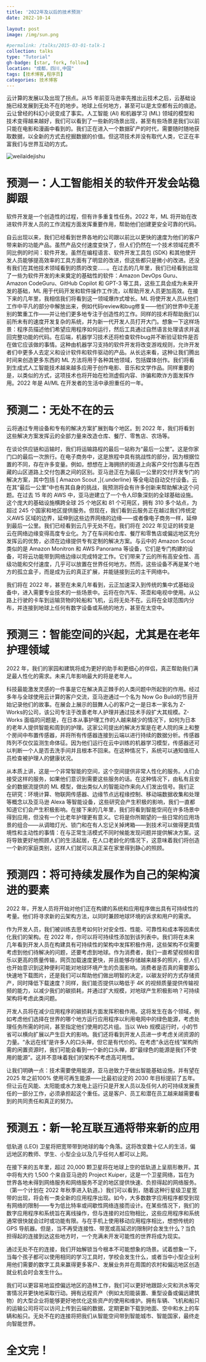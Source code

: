 ```yaml
---
title: '2022年及以后的技术预测'
date: 2022-10-14

layout: post
image: /img/sun.png

#permalink: /talks/2015-03-01-talk-1
collection: talks
type: "Tutorial"
gh-badge: [star, fork, follow]
location: "成都，四川,中国"
tags: [技术博客,程序员]
categories: 技术博客
---
```


云计算的发展以及出现了拐点。从15 年前亚马逊率先推出云技术之后，云基础设施已经发展到无处不在的地步。地球上任何地方，甚至可以是太空都有云的痕迹。云让曾经的科幻小说变成了事实。人工智能 (AI) 和机器学习 (ML) 领域的模型和技术变得越来越好，我们可以看到了一些新的场景出现，甚至有些场景是我们以前只能在电影和漫画中看到的。我们正在进入一个数据矿产的时代，需要随时随地获取数据，以全新的方式去挖掘数据的价值。但这项技术并没有取代人类，它正在丰富我们与世界互动的方式。

![weilaidejishu](/img/blog/640.jfif)

# 预测一：人工智能相关的软件开发会站稳脚跟

软件开发是一个创造性的过程，但有许多重复性任务。2022 年，ML 将开始在改进软件开发人员的工作流程方面发挥重要作用，帮助他们创建更安全可靠的代码。

自云出现以来，我们已经看到世界各地的公司跟以前比以更快的速度为他们的客户带来新的功能产品。虽然产品交付速度变快了，但人们仍然在一个技术领域花费不同比例的时间：软件开发。虽然在编程语言、软件开发工具包 (SDK) 和其他使开发人员能够提高效率的工具方面有了明显的改进，但这些都只是微小的改进。还没有我们在其他技术领域看到的质的改变……。在过去的几年里，我们已经看到出现了一些为软件开发的未来奠定的基础性的软件：Amazon DevOps Guru、Amazon CodeGuru、GitHub Copilot 和 GPT-3 等工具，这些工具会成为未来开发的基础，ML 用于代码开发和软件操作工作流，以帮助开发人员更加高效。在接下来的几年里，我相信我们将看到这一领域爆炸式增长。ML 将使开发人员从他们工作中平凡的部分中解放出来，例如代码review和bug修复——他们的世界中无差别的繁重工作——并让他们更多地专注于创造性的工作。同样的技术将帮助我们以前所未有的速度开发复杂的系统，并为新一代开发人员打开大门。想象一下这样场景：程序员描述他们希望应用程序如何运行，然后工具通过自然语言处理请求并返回完整功能的代码。在后端，机器学习技术还将检查软件bug并不断验证软件是否在做它应该做的事情。这种由机器学习支持的软件开发将改变游戏规则，允许开发者们中更多人去定义和设计软件和软件驱动的产品。从长远来看，这种让我们腾出时间来创造更多东西的 ML 方法将用于各种其他领域，包括媒体创作。我们将看到生成式人工智能技术越来越多应用于创作电影、音乐和文学作品。同样重要的是，以类似的方式，这项技术也将开始在检测虚假内容、诈骗和欺诈方面发挥作用。2022 年是 AI/ML 在开发者的生活中承担重任的一年。 

# 预测二：无处不在的云

云将通过专用设备和专有的解决方案扩展到每个地区。到 2022 年，我们将看到这些解决方案发挥云的全部力量来改造仓库、餐厅、零售店、农场等。

在谈论供应链和运输时，我们将运输路程的最后一站称为“最后一公里”。这是你家门口的最后一次旅行。在电子商务中，这是旅程中具有挑战性的部分，因为根据位置的不同，存在许多变量。例如，想想在上海拥挤的街道上向客户交付包裹与在西藏的山区道路上交付包裹之间的区别。亚马逊正在为最后一公里的交付开发专门的解决方案，其中包括 [ Amazon Scout ,]{.underline} 等全电动自动交付设备。云在其“最后一公里”中也有其自身的挑战，我预测将会有许多创新来帮助解决这个问题。在过去 15 年的 AWS 中，亚马逊建立了一个令人印象深刻的全球基础设施。这个庞大的基础设施横跨全球 25 个地区和 81 个可用区，拥有 310 多个站点，为超过 245 个国家和地区提供服务。但现在，我们看到云服务正在越过我们传统定义AWS 区域的边界，延伸到这些边界网络的边缘——或者像电子商务一样，延伸到最后一公里。我们已经看到云几乎无处不在。我们将在 2022 年见证的转变是云在网络边缘变得高度专业化。为了在车间和仓库、餐厅和零售店或偏远地区充分发挥云的优势，必须在边缘提供专有定制的解决方案。与云中的 Amazon Scout 类似的是 Amazon Monitron 和 AWS Panorama 等设备，它们是专门构建的设备，可将云功能带到网络边缘以完成特定工作。它们带来了云的所有高安全性、高级功能和交付速度，几乎可以放置在世界任何地方。然而，这些设备不再是某个地方的孤立盒子，而是成为云的真正扩展，并能链接到云的主干网络中。

我们将在 2022 年，甚至在未来几年看到，云正加速深入到传统的集中式基础设备中，进入需要专业技术的一些场景中。云将在你汽车、茶壶和电视中使用。从公路上行驶的卡车到运输货物的轮船和飞机，云将无处不在。云将在全球范围内分布，并连接到地球上任何有数字设备或系统的地方，甚至在太空中。

# 预测三：智能空间的兴起，尤其是在老年护理领域

2022 年，我们的家园和建筑将成为更好的助手和更细心的伴侣，真正帮助我们满足最人性化的需求。未来几年影响最大的将是老年人。

科技最能激发灵感的一件事是它在解决真正棘手的人类问题中所起到的作用。经过多年与全球使用云计算的客户交流，亚马逊通过一个名为 Now Go Build的节目开始记录他们的故事。在展会上展示的鼓舞人心的客户之一是日本一家名为 Z-Works的公司，该公司专注于改善老年人护理并通过技术手段扩大其规模。Z-Works 面临的问题是，在日本从事护理工作的人越来越少的情况下，如何为日本的老年人提供智能和周到的护理。这家公司提出的解决方案是在老人院的床上和整个房间中布置传感器，并将所有传感器连接到云端以进行持续的数据分析。传感器阵列不仅仅监测生命体征。因为他们运行在云中训练的机器学习模型，传感器还可以判断一个人是否去洗手间并且根本不回来。在这种情况下，系统可以通知值班人员检查被护理人的健康状况。

从本质上讲，这是一个非常智能的空间，这个空间提供非常人性化的服务。人们会接受这样的服务，如果他们意识到需要这些服务的话。在这种情况下，由私有且安全的数据流提供的 ML 模型，做出类似人的智能动作来向人们发出信号。我们正在研究：环境计算、物联网传感器、边缘节点远程缘控制、移动端数据收集和处理等概念以及亚马逊 Alexa 等智能设备，这些研究会产生积极的影响，我们一直都知道它们会产生积极影响。在接下来的几年里，我们将看到智能空间在许多场景中得到应用，但没有一个比老年护理更有意义。它将是你所期望的一些日常的应用场景的组合——从调暗灯光、锁门和在有人忘记关掉烤箱——到技术可以做得更具情境性和主动性的事情：在与正常生活模式不同时候能发现问题并提供解决方案。这将导致更好地照顾人们的生活起居，在人口老龄化的情况下，这意味着我们将创造一个新的家庭类别，这样人们就可以真正呆在家里得到静心的照顾。

# 预测四：将可持续发展作为自己的架构演进的要素

2022 年，开发人员将开始对他们正在构建的系统和应用程序做出具有可持续性的考量。他们将寻求新的云架构方法，以同时兼顾地球环境的诉求和用户的需求。

作为开发人员，我们被训练去思考如何针对安全性、性能、可靠性和成本等因素优化我们的架构。在 2022 年，你可以将可持续性添加到该列表中。我们将在未来几年看到开发人员在构建具有可持续性的架构中发挥积极作用，这些架构不仅需要考虑到他们待解决的问题，还要考虑到地球。作为消费者，我们一直希望视频和音乐以更高的质量传输，网页加载速度更快，并且能够存储越来越多的照片，但人们也开始意识到这种便利可能对地球环境产生的负面影响。消费者是否真的需要那么快速地下载图片，还是我们可以帮助他们做出明智的决定，以碳友好的方式存储资产，同时降低下载速度？同样，我们能否提供以略低于 4K 的视频质量提供传输视频的能力，以减少我们的碳损耗，并通过扩大规模，对地球产生积极影响？可持续架构将考虑此类问题。

开发人员将在减少应用程序的碳损耗方面发挥积极作用。这将发生在各个领域，例如考虑他们选择在世界的哪个地方运行应用程序以利用电网中的绿色能源，考虑处理任务所需的时间，甚至指定他们使用的芯片组。当以 Web 规模运行时，小的节省可以横向扩展以产生巨大的影响。我们还将看到开发人员进一步考虑关闭资源的力量。“永远在线”是许多人的口头禅，但它是有代价的。在考虑“永远在线”架构所需的闲置资源时，我们可能会看到一个新的口头禅，即“最绿色的能源是我们不使用的能源”。这并不意味着我们的架构不考虑高可用性。

让我们明确一点：技术需要使用能源，亚马逊致力于做出智能基础设施，并有望在 2025 年之前100% 使用可再生能源——比最初设定的 2030 年目标提前了五年。但让云在风能、太阳能或水力发电上运行只是开发人员以及任何人的可持续发展责任的一部分工作，必须承担起这个重任。这是客户、员工和潜在员工越来越需要看到的共同责任和真正的努力。

# 预测五：新一轮互联互通将带来新的应用

低轨道 (LEO) 卫星将把宽带带到地球的每个角落。这将改变数十亿人的生活，偏远地区的教师、学生、小型企业以及几乎任何人都可以上网。

在接下来的五年里，超过 20,000 颗卫星将在地球上空的低轨道上呈扇形散开。其中将有大约 1,500 个来自亚马逊的 Project Kuiper，这是一个卫星网络，旨在为世界各地未得到网络服务和网络服务不足的地区提供快速、负担得起的网络服务。（第一个计划在 2022 年秋季进入轨道。）我们可以看到，随着这种行星级卫星宽带的出现，将会有一类全新的应用程序出现。如今，大多数数字应用程序都受到现有网络的限制——专为低比特率或间歇性网络连接而设计。在某些情况下，我们的数字应用程序和系统旨在离线操作，但与连接的对应物相比，这些应用程序和系统通常很快就会过时或功能有限。与在手机上使用移动应用程序相比，想想传统的 GPS 导航器。但是，当不再受连接性、带宽或高延迟的限制时会发生什么？当负担得起的连接到达这些地方时，一个充满未开发可能性的世界将成为现实。

通过无处不在的连接，我们开始解锁当今根本不可能想象的场景。试着想象一下，当每个孩子都可以使用相同的学习工具时，学校会发生什么，或者当中小型企业利用他们需要的数字工具来赢得更多客户、发展业务并在周围的农村和偏远地区创造就业机会时会发生什么。

我们可以更容易地监控偏远地区的造林工作，我们可以更好地跟踪火灾和洪水等灾害情况并更快地采取行动。拥有远程资产（例如太阳能装置、重型设备或偏远建筑物）的大型企业将能够更好地优化这些资产的使用和维护。拥有车辆、飞机和船只的运输公司将可以访问上传到云端的数据，定期更新下载到地面、空中和水上的车辆和船只。无处不在的连接将把我们从智能空间带到智能城市、智能国家，最终走向智能世界。

# 全文完！


